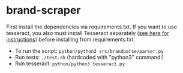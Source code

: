 # brand-scraper
First install the dependencies via requirements.txt. If you want to use tesseract, you also must install Tesseract separately ([see here for instructions](https://github.com/tesseract-ocr/tesseract#installing-tesseract)) before installing from requirements.txt.

* To run the script: `python/python3 src/brandparse/parser.py`
* Run tests: `./test.sh` (hardcoded with "python3" command!)
* Run tesseract: `python/python3 tesseract.py`
